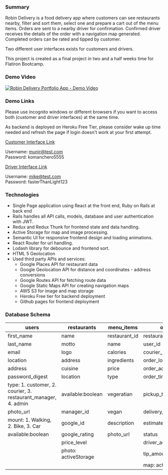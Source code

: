 ### Summary
Robin Delivery is a food delivery app where customers can see restaurants nearby, filter and sort them, select one and prepare a cart out of the menu items. Orders are sent to a nearby driver for confirmation. Confirmed driver receives the details of the order with a navigation map generated. Completed orders can be rated and tipped by customer.

Two different user interfaces exists for customers and drivers.

This project is created as a final project in two and a half weeks time for Flatiron Bootcamp. 
### Demo Video
[![Robin Delivery Portfolio App - Demo Video](https://img.youtube.com/vi/B0k1m7zLxnc/0.jpg)](https://www.youtube.com/watch?v=B0k1m7zLxnc)
### Demo Links
Please use incognito windows or different browsers if you want to access both (customer and driver interfaces) at the same time. 

As backend is deployed on Heroku Free Tier, please consider wake up time needed and refresh the page if login doesn't work at your first attempt.

[Customer Interface Link](https://munirkizilcali.com/robin-delivery/) 

Username: munir@test.com  
Password: komanchero5555

[Driver Interface Link](https://munirkizilcali.com/robin-delivery/driver)

Username: mike@test.com  
Password: fasterThanLight123
### Technologies
- Single Page application using React at the front end, Ruby on Rails at back end
- Rails handles all API calls, models, database and user authentication with JWT.
- Redux and Redux Thunk for frontend state and data handling.
- Active Storage for map and image processing.
- Semantic UI for responsive frontend design and loading animations.
- React Router for url handling.
- Lodash library for debounce and frontend sort.
- HTML 5 Geolocation
- Used third party APIs and services:
	- Google Places API for restaurant data
	- Google Geolocation API for distance and coordinates - address conversions
	- Google Routes API for fetching route data
	- Google Static Maps API for creating navigation maps
	- AWS S3 for image and map storage
	- Heroku Free tier for backend deployment
	- Github pages for frontend deployment
	
### Database Schema
	
| users | restaurants | menu_items | orders | meals | reviews |
|-------|-------------|------------|--------|-------|---------|
| first_name | name | restaurant_id | restaurant_id | order_id | order_id |
| last_name | motto | name | user_id | menu_item_id | restaurant_rating |
| email | logo | calories | courier_id | price | restaurant_review |
| location | address | ingredients | order_location | number |  delivery_rating |
| address | cuisine | price | order_address | | delivery_review |
| password_digest | location | type | order_time | |  |
| type: 1. customer, 2. courier, 3. restaurant_manager, 4. admin | available:boolean | vegeratian | pickup_time | | |
| photo_url | manager_id | vegan | delivery_time | |  |
| mount: 1. Walking, 2. Bike, 3. Car | google_id | description | estimated_duration | | |
| available:boolean | google_rating | photo_url | status | | |
| | price_level | | driver_assigned_time | | |
| | photo: activeStorage | | tip_amount | | |
| | | | map: activeStorage | | |

